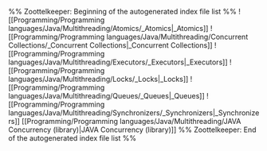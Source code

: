 %% Zoottelkeeper: Beginning of the autogenerated index file list  %%
 ![[Programming/Programming languages/Java/Multithreading/Atomics/_Atomics|_Atomics]]
 ![[Programming/Programming languages/Java/Multithreading/Concurrent Collections/_Concurrent Collections|_Concurrent Collections]]
 ![[Programming/Programming languages/Java/Multithreading/Executors/_Executors|_Executors]]
 ![[Programming/Programming languages/Java/Multithreading/Locks/_Locks|_Locks]]
 ![[Programming/Programming languages/Java/Multithreading/Queues/_Queues|_Queues]]
 ![[Programming/Programming languages/Java/Multithreading/Synchronizers/_Synchronizers|_Synchronizers]]
 [[Programming/Programming languages/Java/Multithreading/JAVA Concurrency (library)|JAVA Concurrency (library)]]
%% Zoottelkeeper: End of the autogenerated index file list  %%
